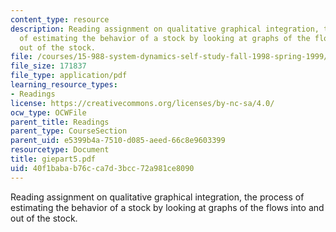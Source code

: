 ```yaml
---
content_type: resource
description: Reading assignment on qualitative graphical integration, the process
  of estimating the behavior of a stock by looking at graphs of the flows into and
  out of the stock.
file: /courses/15-988-system-dynamics-self-study-fall-1998-spring-1999/40f1babab76cca7d3bcc72a981ce8090_giepart5.pdf
file_size: 171837
file_type: application/pdf
learning_resource_types:
- Readings
license: https://creativecommons.org/licenses/by-nc-sa/4.0/
ocw_type: OCWFile
parent_title: Readings
parent_type: CourseSection
parent_uid: e5399b4a-7510-d085-aeed-66c8e9603399
resourcetype: Document
title: giepart5.pdf
uid: 40f1baba-b76c-ca7d-3bcc-72a981ce8090
---
```

Reading assignment on qualitative graphical integration, the process of estimating the behavior of a stock by looking at graphs of the flows into and out of the stock.